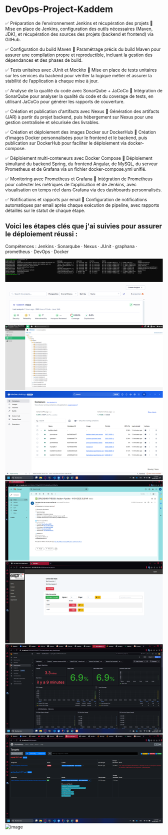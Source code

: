 # DevOps-Project-Kaddem
✅ Préparation de l’environnement Jenkins et récupération des projets
🎯 Mise en place de Jenkins, configuration des outils nécessaires (Maven, JDK), et récupération des sources des projets (backend et frontend) via GitHub.

✅ Configuration du build Maven
🎯 Paramétrage précis du build Maven pour assurer une compilation propre et reproductible, incluant la gestion des dépendances et des phases de build.

✅ Tests unitaires avec JUnit et Mockito
🎯 Mise en place de tests unitaires sur les services du backend pour vérifier la logique métier et assurer la stabilité de l’application à chaque mise à jour.

✅ Analyse de la qualité du code avec SonarQube + JaCoCo
🎯 Intégration de SonarQube pour analyser la qualité du code et du coverage de tests, en utilisant JaCoCo pour générer les rapports de couverture.

✅ Création et publication d'artifacts avec Nexus
🎯 Génération des artifacts (JAR) à partir du projet backend, puis hébergement sur Nexus pour une gestion centralisée et sécurisée des livrables.

✅ Création et déploiement des images Docker sur DockerHub
🎯 Création d’images Docker personnalisées pour le frontend et le backend, puis publication sur DockerHub pour faciliter le déploiement via docker-compose.

✅ Déploiement multi-conteneurs avec Docker Compose
🎯 Déploiement simultané du backend Spring, du frontend Angular, de MySQL, du serveur Prometheus et de Grafana via un fichier docker-compose.yml unifié.

✅ Monitoring avec Prometheus et Grafana
🎯 Intégration de Prometheus pour collecter les métriques de l’application et de Jenkins, avec visualisation en temps réel dans Grafana via des dashboards personnalisés.

✅ Notifications et rapports par email
🎯 Configuration de notifications automatiques par email après chaque exécution de pipeline, avec rapports détaillés sur le statut de chaque étape.

## Voici les étapes clés que j'ai suivies pour assurer le déploiement réussi : 
Compétences : Jenkins · Sonarqube · Nexus · JUnit · graphana · prometheus · DevOps · Docker

![1](documents/containers.png)
![2](documents/sonarqubecoveragebackend.png)
![3](documents/nexus.png)
![4](documents/dockerdesktop.png)
![7](documents/mail.png)
![5](documents/front3.png)
![6](documents/graphana.png)
![7](documents/prometheus.png)
![image](https://github.com/user-attachments/assets/0aa04609-3e41-4a0b-924b-bec71399fbc7)

